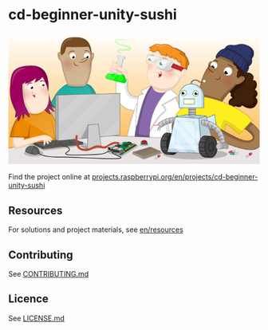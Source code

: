 # cd-beginner-unity-sushi

![cd-beginner-unity-sushi](banner.png)

Find the project online at [projects.raspberrypi.org/en/projects/cd-beginner-unity-sushi](https://projects.raspberrypi.org/en/projects/cd-beginner-unity-sushi)

## Resources
For solutions and project materials, see [en/resources](https://github.com/raspberrypilearning/cd-beginner-unity-sushi/tree/master/en/resources)

## Contributing
See [CONTRIBUTING.md](CONTRIBUTING.md)

## Licence
 See [LICENSE.md](LICENSE.md)